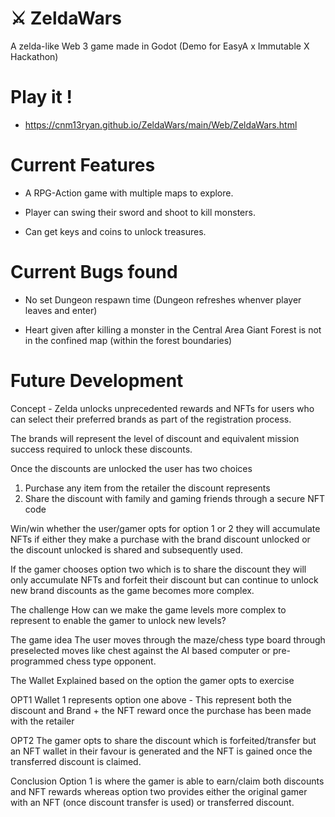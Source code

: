 # ⚔️ ZeldaWars
A zelda-like Web 3 game made in Godot (Demo for EasyA x Immutable X Hackathon) 

# Play it !
* https://cnm13ryan.github.io/ZeldaWars/main/Web/ZeldaWars.html

# Current Features

* A RPG-Action game with multiple maps to explore.

* Player can swing their sword and shoot to kill monsters.

* Can get keys and coins to unlock treasures.

# Current Bugs found

* No set Dungeon respawn time (Dungeon refreshes whenver player leaves and enter)

* Heart given after killing a monster in the Central Area Giant Forest is not in the confined map (within the forest boundaries)

# Future Development

Concept  - Zelda unlocks unprecedented rewards and NFTs for users who can select their preferred brands as part of the registration process. 

The brands will represent the level of discount and equivalent mission success required to unlock these discounts. 

Once the discounts are unlocked the user has two choices 

1. Purchase any item from the retailer the discount represents 
2. Share the discount with family and gaming friends through a secure NFT code 

Win/win whether the user/gamer opts for option 1 or 2 they will accumulate NFTs if either they make a purchase with the brand discount unlocked or the discount unlocked is shared and subsequently used. 

If the gamer chooses option two which is to share the discount they will only accumulate NFTs and forfeit their discount but can continue to unlock new brand discounts as the game becomes more complex. 

The challenge
How can we make the game levels more complex to represent to enable the gamer to unlock new levels? 


The game idea 
The user moves through the maze/chess type board through preselected moves like chest against the AI based computer or pre-programmed chess type opponent.

The Wallet Explained based on the option the gamer opts to exercise 

OPT1
Wallet 1 represents option one above - This represent both the discount and Brand + the NFT reward once the purchase has been made with the retailer

 OPT2 
The gamer opts to share the discount which is forfeited/transfer but an NFT wallet in their favour is generated and the NFT is gained once the transferred discount is claimed. 

Conclusion 
Option 1 is where the gamer is able to earn/claim both discounts and NFT rewards whereas option two provides either the original gamer with an NFT (once discount transfer is used) or transferred discount.



